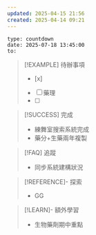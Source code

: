 ```yaml
---
updated: 2025-04-15 21:56
created: 2025-04-14 09:21
---
```


```widgets
type: countdown
date: 2025-07-18 13:45:00
to:
```


> [!EXAMPLE] 待辦事項
>  - [x] 
>  - [ ] 藥理 
>  - [ ] 

> [!SUCCESS] 完成
>- 練舞室搜索系統完成
>- 藥分+生藥兩年複製

> [!FAQ] 追蹤
>  - 同步系統建構狀況

> [!REFERENCE]- 探索
> - GG

> [!LEARN]- 額外學習
> - 生物藥劑期中重點